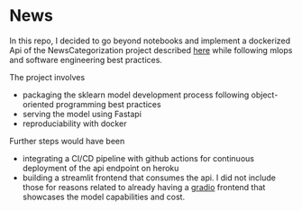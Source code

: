 # News

In this repo, I decided to go beyond notebooks and implement a dockerized Api of the NewsCategorization project described 
[here](https://github.com/chimaobi-okite/NLP-Projects-Competitions/blob/main/NewsCategorization) while following mlops and software engineering best practices.

The project involves
- packaging the sklearn model development process following object-oriented programming best practices
- serving the model using Fastapi
- reproduciability with docker

Further steps would have been 
- integrating a CI/CD pipeline with github actions for continuous deployment of the api endpoint on heroku
- building a streamlit frontend that consumes the api. 
I did not include those for reasons related to already having a [gradio](https://huggingface.co/spaces/okite97/news-demo) frontend that showcases the model capabilities and cost.